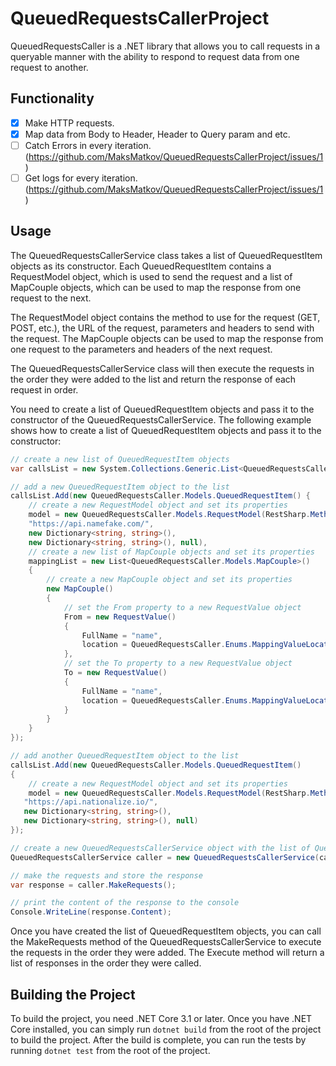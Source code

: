 
# QueuedRequestsCallerProject

QueuedRequestsCaller is a .NET library that allows you to call requests in a queryable manner with the ability to respond to request data from one request to another.

## Functionality

- [x] Make HTTP requests.
- [x] Map data from Body to Header, Header to Query param and etc.
- [ ] Catch Errors in every iteration. (https://github.com/MaksMatkov/QueuedRequestsCallerProject/issues/1)
- [ ] Get logs for every iteration. (https://github.com/MaksMatkov/QueuedRequestsCallerProject/issues/1)

## Usage

The QueuedRequestsCallerService class takes a list of QueuedRequestItem objects as its constructor. Each QueuedRequestItem contains a RequestModel object, which is used to send the request and a list of MapCouple objects, which can be used to map the response from one request to the next.

The RequestModel object contains the method to use for the request (GET, POST, etc.), the URL of the request, parameters and headers to send with the request. The MapCouple objects can be used to map the response from one request to the parameters and headers of the next request.

The QueuedRequestsCallerService class will then execute the requests in the order they were added to the list and return the response of each request in order.

You need to create a list of QueuedRequestItem objects and pass it to the constructor of the QueuedRequestsCallerService. The following example shows how to create a list of QueuedRequestItem objects and pass it to the constructor:

```C#
// create a new list of QueuedRequestItem objects
var callsList = new System.Collections.Generic.List<QueuedRequestsCaller.Models.QueuedRequestItem>();

// add a new QueuedRequestItem object to the list
callsList.Add(new QueuedRequestsCaller.Models.QueuedRequestItem() { 
    // create a new RequestModel object and set its properties
    model = new QueuedRequestsCaller.Models.RequestModel(RestSharp.Method.Get,
    "https://api.namefake.com/", 
    new Dictionary<string, string>(),
    new Dictionary<string, string>(), null),
    // create a new list of MapCouple objects and set its properties
    mappingList = new List<QueuedRequestsCaller.Models.MapCouple>()
    {
        // create a new MapCouple object and set its properties
        new MapCouple()
        {
            // set the From property to a new RequestValue object
            From = new RequestValue()
            {
                FullName = "name",
                location = QueuedRequestsCaller.Enums.MappingValueLocation.Body
            },
            // set the To property to a new RequestValue object
            To = new RequestValue()
            {
                FullName = "name",
                location = QueuedRequestsCaller.Enums.MappingValueLocation.QueryParam
            }
        }
    }
});

// add another QueuedRequestItem object to the list
callsList.Add(new QueuedRequestsCaller.Models.QueuedRequestItem()
{
    // create a new RequestModel object and set its properties
    model = new QueuedRequestsCaller.Models.RequestModel(RestSharp.Method.Get,
   "https://api.nationalize.io/",
   new Dictionary<string, string>(),
   new Dictionary<string, string>(), null)
});

// create a new QueuedRequestsCallerService object with the list of QueuedRequestItem objects
QueuedRequestsCallerService caller = new QueuedRequestsCallerService(callsList);

// make the requests and store the response
var response = caller.MakeRequests();

// print the content of the response to the console
Console.WriteLine(response.Content);
```

Once you have created the list of QueuedRequestItem objects, you can call the MakeRequests method of the QueuedRequestsCallerService to execute the requests in the order they were added. The Execute method will return a list of responses in the order they were called.

## Building the Project

To build the project, you need .NET Core 3.1 or later. Once you have .NET Core installed, you can simply run `dotnet build` from the root of the project to build the project. After the build is complete, you can run the tests by running `dotnet test` from the root of the project.
